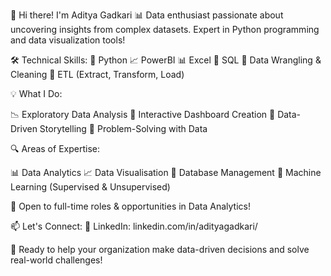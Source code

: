👋 Hi there! I'm Aditya Gadkari
📊 Data enthusiast passionate about uncovering insights from complex datasets. Expert in Python programming and data visualization tools!

🛠️ Technical Skills:
🐍 Python
📈 PowerBI
📊 Excel
💾 SQL
🧹 Data Wrangling & Cleaning
🔄 ETL (Extract, Transform, Load)

💡 What I Do:

📉 Exploratory Data Analysis
📱 Interactive Dashboard Creation
📢 Data-Driven Storytelling
🎯 Problem-Solving with Data

🔍 Areas of Expertise:

📊 Data Analytics
📈 Data Visualisation
💾 Database Management
🤖 Machine Learning (Supervised & Unsupervised)

🤝 Open to full-time roles & opportunities in Data Analytics!

📫 Let's Connect:
💼 LinkedIn: linkedin.com/in/adityagadkari/

🎯 Ready to help your organization make data-driven decisions and solve real-world challenges!
